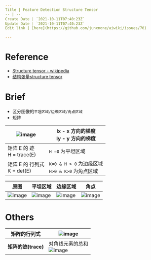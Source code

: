 ```yaml
---
Title | Feature Detection Structure Tensor
-- | --
Create Date | `2021-10-11T07:40:23Z`
Update Date | `2021-10-11T07:40:23Z`
Edit link | [here](https://github.com/junxnone/aiwiki/issues/70)

---
```

# Reference
- [Structure tensor - wikipedia](https://en.wikipedia.org/wiki/Structure_tensor)
- [结构张量structure tensor](https://blog.csdn.net/u011596455/article/details/71809311)

# Brief
- 区分图像的`平坦区域/边缘区域/角点区域`
- 矩阵


![image](https://user-images.githubusercontent.com/2216970/98459212-9d8cd280-21d3-11eb-9e26-1092e0458861.png) | Ix - x 方向的梯度<br>Iy - y 方向的梯度
-- | --
矩阵 E 的 迹<br>H = trace(E) |  `H =0` 为平坦区域
矩阵 E 的 行列式<br>K = det(E) | `K=0 & H > 0` 为边缘区域<br> `H>0 & K>0` 为角点区域


原图 | 平坦区域 | 边缘区域 | 角点 
-- | -- | -- | -- 
![image](https://user-images.githubusercontent.com/2216970/98459107-6ec22c80-21d2-11eb-8584-f436cc0cbede.png) | ![image](https://user-images.githubusercontent.com/2216970/98459108-71248680-21d2-11eb-96e0-27aa7bb0c0ab.png) | ![image](https://user-images.githubusercontent.com/2216970/98459111-7386e080-21d2-11eb-8d75-e353d6aa3e7c.png) | ![image](https://user-images.githubusercontent.com/2216970/98459112-75e93a80-21d2-11eb-9a65-81655bc035e3.png)



# Others
矩阵的行列式 | ![image](https://user-images.githubusercontent.com/2216970/98459322-cc577880-21d4-11eb-8cef-c995086dd02b.png)
-- | --
**矩阵的迹(trace)** | 对角线元素的总和 <br>![image](https://user-images.githubusercontent.com/2216970/98459348-0d4f8d00-21d5-11eb-8678-4b64e2970f74.png)


